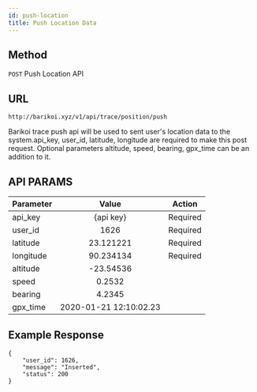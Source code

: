 ```yaml
---
id: push-location
title: Push Location Data
---
```

## Method
```POST``` Push Location API

## URL
```
http://barikoi.xyz/v1/api/trace/position/push
```
Barikoi trace push api will be used to sent user's location data to the system.api_key, user_id, latitude, longitude are required to make this post request. Optional parameters altitude, speed, bearing, gpx_time can be an addition to it.
## API PARAMS

| Parameter     | Value         | Action         |
| ------------- |:-------------:| -------------  |
| api_key       | {api key}     | Required       |
| user_id       | 1626          | Required       |
| latitude      | 23.121221     | Required       |
| longitude     | 90.234134     | Required       |
| altitude      | -23.54536     |                |
| speed         | 0.2532        |        |
| bearing       | 4.2345        |        |
| gpx_time      | 2020-01-21 12:10:02.23         |                |





## Example Response

```
{
    "user_id": 1626,
    "message": "Inserted",
    "status": 200
}
```